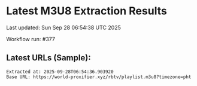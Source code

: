 # Latest M3U8 Extraction Results

Last updated: Sun Sep 28 06:54:38 UTC 2025

Workflow run: #377

## Latest URLs (Sample):
```
Extracted at: 2025-09-28T06:54:36.903920
Base URL: https://world-proxifier.xyz/rbtv/playlist.m3u8?timezone=pht

```
